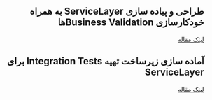 ﻿<div dir="rtl">

طراحی و پیاده سازی ServiceLayer به همراه خودکارسازی Business Validationها
------
[لینک مقاله](http://www.dotnettips.info/post/2729)

 آماده سازی زیرساخت تهیه Integration Tests برای ServiceLayer
 ------
[لینک مقاله](http://www.dotnettips.info/post/2758)
